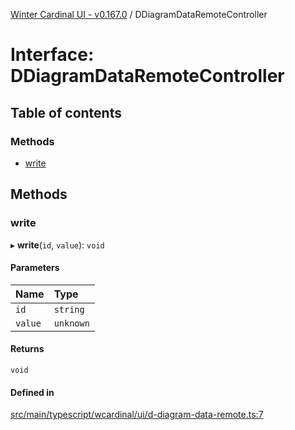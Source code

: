[Winter Cardinal UI - v0.167.0](../index.md) / DDiagramDataRemoteController

# Interface: DDiagramDataRemoteController

## Table of contents

### Methods

- [write](DDiagramDataRemoteController.md#write)

## Methods

### write

▸ **write**(`id`, `value`): `void`

#### Parameters

| Name | Type |
| :------ | :------ |
| `id` | `string` |
| `value` | `unknown` |

#### Returns

`void`

#### Defined in

[src/main/typescript/wcardinal/ui/d-diagram-data-remote.ts:7](https://github.com/winter-cardinal/winter-cardinal-ui/blob/v0.167.0/src/main/typescript/wcardinal/ui/d-diagram-data-remote.ts#L7)
